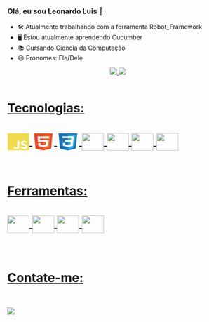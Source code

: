 ### Olá, eu sou Leonardo Luis 👋


- 🛠️ Atualmente trabalhando com a ferramenta Robot_Framework
- 🖥️ Estou atualmente aprendendo Cucumber
- 📚 Cursando Ciencia da Computação
- 😄 Pronomes: Ele/Dele

<div align="center">
  <a href="https://github.com/LeonardoLuisAdelino">
  <img height="180em" src="https://github-readme-stats.vercel.app/api?username=LeonardoLuisAdelino&show_icons=true&theme=dark&include_all_commits=true&count_private=true"/>
  <img height="180em" src="https://github-readme-stats.vercel.app/api/top-langs/?username=LeonardoLuisAdelino&layout=compact&langs_count=7&theme=dark"/>    
</div>
  <div style="display: inline_block"><br>
    <h1>Tecnologias:<h1>
  <img align="center" alt="Rafa-Js" height="40" width="50" src="https://raw.githubusercontent.com/devicons/devicon/master/icons/javascript/javascript-plain.svg">
  <img align="center" alt="Rafa-HTML" height="40" width="50" src="https://raw.githubusercontent.com/devicons/devicon/master/icons/html5/html5-original.svg">
  <img align="center" alt="Rafa-CSS" height="40" width="50" src="https://raw.githubusercontent.com/devicons/devicon/master/icons/css3/css3-original.svg">
  <img align="center" height="40" width="50" src="https://cdn.jsdelivr.net/gh/devicons/devicon@latest/icons/java/java-plain-wordmark.svg" />
  <img align="center" height="40" width="50" src="https://cdn.jsdelivr.net/gh/devicons/devicon@latest/icons/selenium/selenium-original.svg" />
  <img align="center" height="40" width="50" src="https://cdn.jsdelivr.net/gh/devicons/devicon@latest/icons/python/python-plain.svg" />
  <img align="center" height="40" width="50" src="https://cdn.jsdelivr.net/gh/devicons/devicon@latest/icons/sqldeveloper/sqldeveloper-plain.svg" />
                          
</div>

<div>
  <div style="display: inline_block"><br>
    <h1>Ferramentas:<h1>
  <img align="center" height="40" width="50" src="https://cdn.jsdelivr.net/gh/devicons/devicon@latest/icons/git/git-original.svg" />
  <img align="center" height="40" width="50" src="https://cdn.jsdelivr.net/gh/devicons/devicon@latest/icons/github/github-original.svg" />
  <img align="center" height="40" width="50" src="https://cdn.jsdelivr.net/gh/devicons/devicon@latest/icons/postman/postman-plain.svg" />
  <img align="center" height="40" width="50" src="https://cdn.jsdelivr.net/gh/devicons/devicon@latest/icons/vscode/vscode-plain.svg" />
                  
                
</div>
  
  ##
  
  <div> 
    <div style="display: inline_block"><br>
    <h1>Contate-me:<h1>
  <a href="https://www.linkedin.com/in/leonardo-luis-lopes-adelino-198737210/target="_blank"><img src="https://img.shields.io/badge/-LinkedIn-%230077B5?style=for-the-badge&logo=linkedin&logoColor=white"target="_blank"></a> 
</div>
